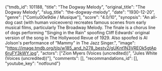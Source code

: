{"tmdb_id": 101188, "title": "The Dogway Melody", "original_title": "The Dogway Melody", "slug_title": "the-dogway-melody", "date": "1930-12-20", "genre": ["Com\u00e9die / Musique"], "score": "4.0/10", "synopsis": "An all-dog cast (with human voiceovers) recreates famous scenes from early musical films, particularly The Broadway Melody. The finale is a chorus line of dogs performing \"Singing in the Rain\" spoofing Cliff Edwards' original version of the song in The Hollywood Revue of 1929. Also spoofed is Al Jolson's performance of \"Mammy\" in The Jazz Singer.", "image": "https://image.tmdb.org/t/p/w185_and_h278_bestv2/gUKnt1N3VREOk5gtAp6ruFY3kWY.jpg", "actors": ["Zion Myers (Voices (uncredited))", "Jules White (Voices (uncredited))"], "comments": [], "recommandations_id": [], "youtube_key": "notfound"}